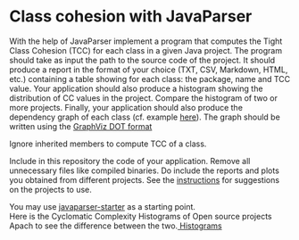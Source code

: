 # Class cohesion with JavaParser

With the help of JavaParser implement a program that computes the Tight Class Cohesion (TCC) for each class in a given Java project. The program should take as input the path to the source code of the project. It should produce a report in the format of your choice (TXT, CSV, Markdown, HTML, etc.) containing a table showing for each class: the package, name and TCC value. 
Your application should also produce a histogram showing the distribution of CC values in the project. Compare the histogram of two or more projects.
Finally, your application should also produce the dependency graph of each class (cf. example [here](https://people.irisa.fr/Benoit.Combemale/pub/course/vv/vv-textbook-v0.1.pdf#cohesion-graph)). The graph should be written using the [GraphViz DOT format](https://www.graphviz.org/)

Ignore inherited members to compute TCC of a class.

Include in this repository the code of your application. Remove all unnecessary files like compiled binaries. Do include the reports and plots you obtained from different projects. See the [instructions](../sujet.md) for suggestions on the projects to use.

You may use [javaparser-starter](../code/javaparser-starter) as a starting point.   
Here is the Cyclomatic Complexity Histograms of Open source projects Apach to see the difference between the two.<a href='https://github.com/salahbdg/VV-ESIR-TP2/tree/dqsuff/code/images'> Histograms</a>

 
